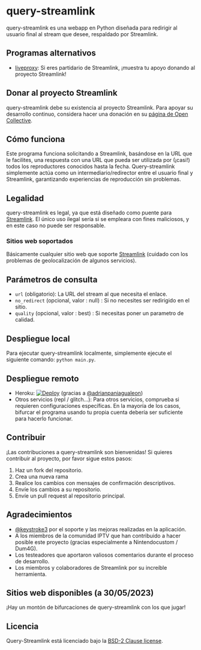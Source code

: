 # query-streamlink

query-streamlink es una webapp en Python diseñada para redirigir al usuario final al stream que desee, respaldado por Streamlink.

## Programas alternativos

- [liveproxy](https://github.com/back-to/liveproxy): Si eres partidario de Streamlink, ¡muestra tu apoyo donando al proyecto Streamlink!

## Donar al proyecto Streamlink

query-streamlink debe su existencia al proyecto Streamlink. Para apoyar su desarrollo continuo, considera hacer una donación en su [página de Open Collective](https://opencollective.com/streamlink).

## Cómo funciona

Este programa funciona solicitando a Streamlink, basándose en la URL que le facilites, una respuesta con una URL que pueda ser utilizada por (¡casi!) todos los reproductores conocidos hasta la fecha. Query-streamlink simplemente actúa como un intermediario/redirector entre el usuario final y Streamlink, garantizando experiencias de reproducción sin problemas.

## Legalidad

query-streamlink es legal, ya que está diseñado como puente para [Streamlink](https://github.com/streamlink/streamlink). El único uso ilegal sería si se empleara con fines maliciosos, y en este caso no puede ser responsable.

### Sitios web soportados

Básicamente cualquier sitio web que soporte [Streamlink](https://streamlink.github.io/plugin_matrix.html) (cuidado con los problemas de geolocalización de algunos servicios).

## Parámetros de consulta

- `url` (obligatorio): La URL del stream al que necesita el enlace.
- `no_redirect` (opcional, valor : null) : Si no necesites ser redirigido en el sitio.
- `quality` (opcional, valor : best) : Si necesitas poner un parametro de calidad.

## Despliegue local

Para ejecutar query-streamlink localmente, simplemente ejecute el siguiente comando: `python main.py`.

## Despliegue remoto

- Heroku: [![Deploy](https://www.herokucdn.com/deploy/button.svg)](https://dashboard.heroku.com/new?template=https%3A%2F%2Fgithub.com%2FBellezaEmporium%2Fquery-streamlink) (gracias a [@adrianpaniagualeon](https://github.com/adrianpaniagualeon))
- Otros servicios (repl / glitch...): Para otros servicios, comprueba si requieren configuraciones específicas. En la mayoría de los casos, bifurcar el programa usando tu propia cuenta debería ser suficiente para hacerlo funcionar.

## Contribuir

¡Las contribuciones a query-streamlink son bienvenidas! Si quieres contribuir al proyecto, por favor sigue estos pasos:

1. Haz un fork del repositorio.
2. Crea una nueva rama
3. Realice los cambios con mensajes de confirmación descriptivos.
4. Envíe los cambios a su repositorio.
5. Envíe un pull request al repositorio principal.

## Agradecimientos

- [@keystroke3](https://github.com/keystroke3) por el soporte y las mejoras realizadas en la aplicación.
- A los miembros de la comunidad IPTV que han contribuido a hacer posible este proyecto (gracias especialmente a Nintendocustom / Dum4G).
- Los testeadores que aportaron valiosos comentarios durante el proceso de desarrollo.
- Los miembros y colaboradores de Streamlink por su increíble herramienta.

## Sitios web disponibles (a 30/05/2023)

¡Hay un montón de bifurcaciones de query-streamlink con los que jugar!

## Licencia

Query-Streamlink está licenciado bajo la [BSD-2 Clause license](./LICENSE).
